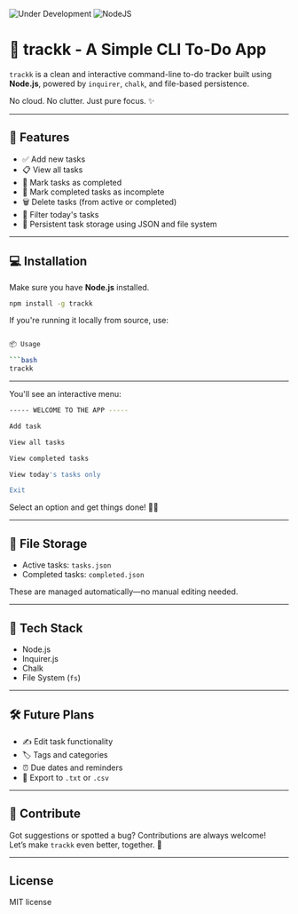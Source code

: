 ![Under Development](https://img.shields.io/badge/status-under%20development-yellow)
![NodeJS](https://img.shields.io/badge/node.js-6DA55F?style=for-the-badge&logo=node.js&logoColor=white)

# 🧠 trackk - A Simple CLI To-Do App

`trackk` is a clean and interactive command-line to-do tracker built using **Node.js**, powered by `inquirer`, `chalk`, and file-based persistence.

No cloud. No clutter. Just pure focus. ✨

---

## 🚀 Features

- ✅ Add new tasks  
- 📋 View all tasks  
- 🎯 Mark tasks as completed  
- 🔁 Mark completed tasks as incomplete  
- 🗑️ Delete tasks (from active or completed)  
- 📆 Filter today's tasks  
- 🧠 Persistent task storage using JSON and file system  

---

## 💻 Installation

Make sure you have **Node.js** installed.

```bash
npm install -g trackk
```
If you're running it locally from source, use:
```bash

📦 Usage

```bash
trackk
```

---
You'll see an interactive menu:

```bash
----- WELCOME TO THE APP -----

Add task

View all tasks

View completed tasks

View today's tasks only

Exit
```

Select an option and get things done! 🧘‍♂️

---

## 📁 File Storage

- Active tasks: `tasks.json`  
- Completed tasks: `completed.json`  

These are managed automatically—no manual editing needed.

---

## 🤖 Tech Stack

- Node.js  
- Inquirer.js  
- Chalk  
- File System (`fs`)  

---

## 🛠️ Future Plans

- ✍️ Edit task functionality  
- 🏷️ Tags and categories  
- ⏰ Due dates and reminders  
- 📄 Export to `.txt` or `.csv`  

---

## 🙌 Contribute

Got suggestions or spotted a bug? Contributions are always welcome!  
Let’s make `trackk` even better, together. 💪

---

## License 
MIT license